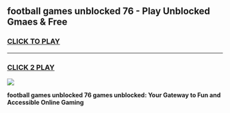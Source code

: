 
## football games unblocked 76 - Play Unblocked Gmaes & Free
<h3>
<a href="https://news.freeplayer.one?title=football_games_unblocked_76&ref=16F">CLICK TO PLAY</a></h3>
<hr>

<h3>
<a href="https://news.freeplayer.one?title=football_games_unblocked_76&ref=16F">CLICK 2 PLAY</a>
  
</h3>

<a href="https://news.freeplayer.one?title=football_games_unblocked_76&ref=16F/"><img src="https://clearcache.store/games.png"></a>


**football games unblocked 76 games unblocked: Your Gateway to Fun and Accessible Online Gaming**
